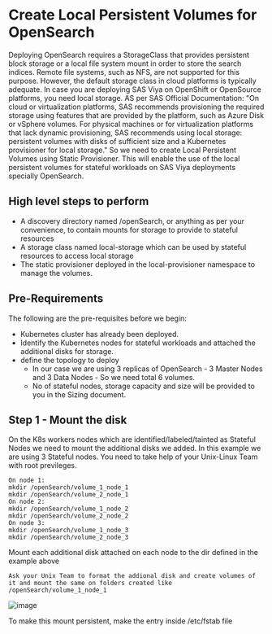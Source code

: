 # Create Local Persistent Volumes for OpenSearch
Deploying OpenSearch requires a StorageClass that provides persistent block storage or a local file system mount in order to store the search indices. Remote file systems, such as NFS, are not supported for this purpose. However, the default storage class in cloud platforms is typically adequate. In case you are deploying SAS Viya on OpenShift or OpenSource platforms, you need local storage.
AS per SAS Official Documentation: "On cloud or virtualization platforms, SAS recommends provisioning the required storage using features that are provided by the platform, such as Azure Disk or vSphere volumes. For physical machines or for virtualization platforms that lack dynamic provisioning, SAS recommends using local storage: persistent volumes with disks of sufficient size and a Kubernetes provisioner for local storage."
So we need to create Local Persistent Volumes using Static Provisioner. This will enable the use of the local persistent volumes for stateful workloads on SAS Viya deployments specially OpenSearch.

## High level steps to perform

* A discovery directory named /openSearch, or anything as per your convenience, to contain mounts for storage to provide to stateful resources
* A storage class named local-storage which can be used by stateful resources to access local storage
* The static provisioner deployed in the local-provisioner namespace to manage the volumes.

## Pre-Requirements
The following are the pre-requisites before we begin:
  - Kubernetes cluster has already been deployed.
  - Identify the Kubernetes nodes for stateful workloads and attached the additional disks for storage.
  - define the topology to deploy
      - In our case we are using 3 replicas of OpenSearch - 3 Master Nodes and 3 Data Nodes - So we need total 6 volumes.
      - No of stateful nodes, storage capacity and size will be provided to you in the Sizing document.

## Step 1 - Mount the disk
On the K8s workers nodes which are identified/labeled/tainted as Stateful Nodes we need to mount the additional disks we added. In this example we are using 3 Stateful nodes.
You need to take help of your Unix-Linux Team with root previleges.
```
On node 1:
mkdir /openSearch/volume_1_node_1
mkdir /openSearch/volume_2_node_1
On node 2:
mkdir /openSearch/volume_1_node_2
mkdir /openSearch/volume_2_node_2
On node 3:
mkdir /openSearch/volume_1_node_3
mkdir /openSearch/volume_2_node_3
```
Mount each additional disk attached on each node to the dir defined in the example above
```
Ask your Unix Team to format the addional disk and create volumes of it and mount the same on folders created like /openSearch/volume_1_node_1
```
![image](https://github.com/user-attachments/assets/00ae713f-b575-4879-9189-b9eb23c473f9)

To make this mount persistent, make the entry inside /etc/fstab file

```

